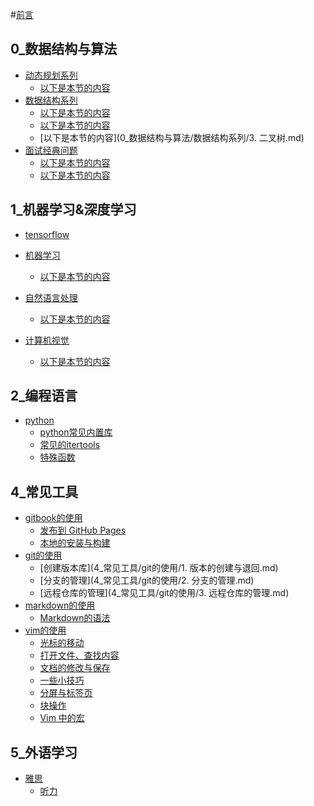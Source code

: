 #[前言](README.md)

## 0_数据结构与算法

- [动态规划系列]()
    - [以下是本节的内容](0_数据结构与算法/动态规划系列/2.栈.md)
- [数据结构系列]()
    - [以下是本节的内容](0_数据结构与算法/数据结构系列/1.数组.md)
    - [以下是本节的内容](0_数据结构与算法/数据结构系列/2.栈.md)
    - [以下是本节的内容](0_数据结构与算法/数据结构系列/3. 二叉树.md)
- [面试经典问题]()
    - [以下是本节的内容](0_数据结构与算法/面试经典问题/1.股票问题.md)
    - [以下是本节的内容](0_数据结构与算法/面试经典问题/2.背包问题.md)

## 1_机器学习&深度学习

- [tensorflow](1_机器学习&深度学习/tensorflow/README.md)

- [机器学习]()
    - [以下是本节的内容](1_机器学习&深度学习/机器学习/ML.md)
- [自然语言处理]()
    - [以下是本节的内容](1_机器学习&深度学习/自然语言处理/NLP.md)
- [计算机视觉]()
    - [以下是本节的内容](1_机器学习&深度学习/计算机视觉/CV.md)

## 2_编程语言

- [python]()
    - [python常见内置库](2_编程语言/python/1.python内置库.md)
    - [常见的itertools](2_编程语言/python/2.常见的itertools.md)
    - [特殊函数](2_编程语言/python/3.特殊函数.md)

## 4_常见工具

- [gitbook的使用]()
    - [发布到 GitHub Pages](4_常见工具/gitbook的使用/发布至github.md)
    - [本地的安装与构建](4_常见工具/gitbook的使用/本地的安装与构建.md)
- [git的使用]()
    - [创建版本库](4_常见工具/git的使用/1. 版本的创建与退回.md)
    - [分支的管理](4_常见工具/git的使用/2. 分支的管理.md)
    - [远程仓库的管理](4_常见工具/git的使用/3. 远程仓库的管理.md)
- [markdown的使用]()
    - [Markdown的语法](4_常见工具/markdown的使用/Markdown的语法.md)
- [vim的使用]()
    - [光标的移动](4_常见工具/vim的使用/1.光标的移动.md)
    - [打开文件、查找内容](4_常见工具/vim的使用/2.打开文件、查找内容.md)
    - [文档的修改与保存](4_常见工具/vim的使用/3.文档的修改与保存.md)
    - [一些小技巧](4_常见工具/vim的使用/4.一些小技巧.md)
    - [分屏与标签页](4_常见工具/vim的使用/5.分屏与标签页.md)
    - [块操作](4_常见工具/vim的使用/6.块操作.md)
    - [Vim 中的宏](4_常见工具/vim的使用/7.vim宏.md)

## 5_外语学习

- [雅思]()
    - [听力](5_外语学习/雅思/听力.md)
